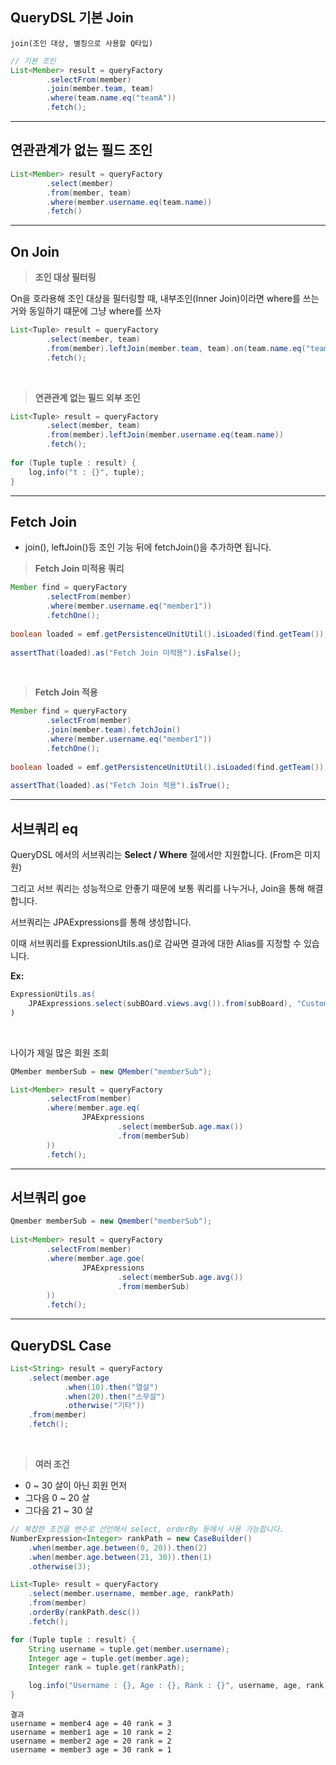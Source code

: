 ## QueryDSL 기본 Join

```
join(조인 대상, 별칭으로 사용할 Q타입)
```

```java
// 기본 조인  
List<Member> result = queryFactory  
        .selectFrom(member)  
        .join(member.team, team)  
        .where(team.name.eq("teamA"))  
        .fetch();
```

---

## 연관관계가 없는 필드 조인

```java
List<Member> result = queryFactory  
        .select(member)  
        .from(member, team)  
        .where(member.username.eq(team.name))  
        .fetch()
```

---

## On Join

> **조인 대상 필터링**

On을 호라용해 조인 대상을 필터링할 때, 내부조인(Inner Join)이라면 where를 쓰는거와 동일하기 떄문에 그냥 where를 쓰자

```java
List<Tuple> result = queryFactory  
        .select(member, team)  
        .from(member).leftJoin(member.team, team).on(team.name.eq("teamA"))  
        .fetch();
```

<br>

> **연관관계 없는 필드 외부 조인**

```java
List<Tuple> result = queryFactory  
        .select(member, team)  
        .from(member).leftJoin(member.username.eq(team.name))  
        .fetch();  
  
for (Tuple tuple : result) {  
    log,info("t : {}", tuple);  
}
```

---

## Fetch Join

- join(), leftJoin()등 조인 기능 뒤에 fetchJoin()을 추가하면 됩니다.

> **Fetch Join 미적용 쿼리**

```java
Member find = queryFactory  
        .selectFrom(member)  
        .where(member.username.eq("member1"))  
        .fetchOne();  
  
boolean loaded = emf.getPersistenceUnitUtil().isLoaded(find.getTeam());  
  
assertThat(loaded).as("Fetch Join 미적용").isFalse();
```

<br>

> **Fetch Join 적용**

```java
Member find = queryFactory  
        .selectFrom(member)  
        .join(member.team).fetchJoin()  
        .where(member.username.eq("member1"))  
        .fetchOne();  
  
boolean loaded = emf.getPersistenceUnitUtil().isLoaded(find.getTeam());  
  
assertThat(loaded).as("Fetch Join 적용").isTrue();
```

---

## 서브쿼리 eq

QueryDSL 에서의 서브쿼리는 **Select / Where** 절에서만 지원합니다. (From은 미지원)

그리고 서브 쿼리는 성능적으로 안좋기 때문에 보통 쿼리를 나누거나, Join을 통해 해결합니다.

서브쿼리는 JPAExpressions를 통해 생성합니다.

이때 서브쿼리를 ExpressionUtils.as()로 감싸면 결과에 대한 Alias를 지정할 수 있습니다.

**Ex:**

```java
ExpressionUtils.as(
	JPAExpressions.select(subBOard.views.avg()).from(subBoard), "CustomAlias")
)
```

<br>

나이가 제일 많은 회원 조회

```java
QMember memberSub = new QMember("memberSub");

List<Member> result = queryFactory  
        .selectFrom(member)  
        .where(member.age.eq(  
                JPAExpressions  
                        .select(memberSub.age.max())  
                        .from(memberSub)  
        ))  
        .fetch();
```

---

## 서브쿼리 goe

```java
Qmember memberSub = new Qmember("memberSub");  
  
List<Member> result = queryFactory  
        .selectFrom(member)  
        .where(member.age.goe(  
                JPAExpressions  
                        .select(memberSub.age.avg())  
                        .from(memberSub)  
        ))  
        .fetch();
```

---

## QueryDSL Case

```java
List<String> result = queryFactory
	.select(member.age
			.when(10).then("열살")
			.when(20).then("스무살")
			.otherwise("기타"))
	.from(member)
	.fetch();
```

<br>

> **여러 조건**

- 0 ~ 30 살이 아닌 회원 먼저
- 그다음 0 ~ 20 살
- 그다음 21 ~ 30 살

```java
// 복잡한 조건을 변수로 선언해서 select, orderBy 등에서 사용 가능합니다.
NumberExpression<Integer> rankPath = new CaseBuilder()
	.when(member.age.between(0, 20)).then(2)
	.when(member.age.between(21, 30)).then(1)
	.otherwise(3);

List<Tuple> result = queryFactory
	.select(member.username, member.age, rankPath)
	.from(member)
	.orderBy(rankPath.desc())
	.fetch();

for (Tuple tuple : result) {
	String username = tuple.get(member.username);
	Integer age = tuple.get(member.age);
	Integer rank = tuple.get(rankPath);

	log.info("Username : {}, Age : {}, Rank : {}", username, age, rank);
}
```

```
결과 
username = member4 age = 40 rank = 3 
username = member1 age = 10 rank = 2 
username = member2 age = 20 rank = 2 
username = member3 age = 30 rank = 1
```